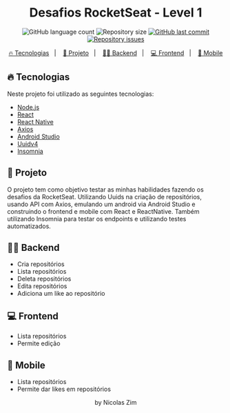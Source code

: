 <h1 align="center">
    Desafios RocketSeat - Level 1
</h1>
<p align="center">
  <img alt="GitHub language count" src="https://img.shields.io/github/languages/count/NicolasZim/RocketChallanges-lvl1">

  <img alt="Repository size" src="https://img.shields.io/github/repo-size/NicolasZim/RocketChallanges-lvl1">
  
  <a href="https://github.com/NicolasZim/RocketChallanges-lvl1/commits/master">
    <img alt="GitHub last commit" src="https://img.shields.io/github/last-commit/NicolasZim/RocketChallanges-lvl1">
  </a>

  <a href="https://github.com/NicolasZim/RocketChallanges-lvl1/issues">
    <img alt="Repository issues" src="https://img.shields.io/github/issues/NicolasZim/RocketChallanges-lvl1">
  </a>

<p align="center">
  <a href="#-tecnologias">🔥 Tecnologias</a>&nbsp;&nbsp;&nbsp;|&nbsp;&nbsp;&nbsp;
  <a href="#-projeto">📁 Projeto</a>&nbsp;&nbsp;&nbsp;|&nbsp;&nbsp;&nbsp;
  <a href="#-backend">👩‍💻 Backend</a>&nbsp;&nbsp;&nbsp;|&nbsp;&nbsp;&nbsp;
  <a href="#-frontend">💻 Frontend</a>&nbsp;&nbsp;&nbsp;|&nbsp;&nbsp;&nbsp;
  <a href="#-mobile">📱 Mobile</a>
</p>


</p>


## 🔥 Tecnologias

Neste projeto foi utilizado as seguintes tecnologias:

- [Node.js](https://nodejs.org/en/)
- [React](https://reactjs.org)
- [React Native](https://facebook.github.io/react-native/)
- [Axios](https://github.com/axios/axios)
- [Android Studio](https://github.com/androidstudioapp)
- [Uuidv4](https://github.com/thenativeweb/uuidv4)
- [Insomnia](https://github.com/Kong/insomnia)


## 📁 Projeto
O projeto tem como objetivo testar as minhas habilidades fazendo os desafios da RocketSeat. Utilizando Uuids na criação de repositórios, usando API com Axios, emulando um android via Android Studio e construindo o frontend e mobile com React e ReactNative. Também utilizando Insomnia para testar os endpoints e utilizando testes automatizados.


## 👩‍💻 Backend
- Cria repositórios
- Lista repositórios
- Deleta repositórios
- Edita repositórios
- Adiciona um like ao repositório


## 💻 Frontend
- Lista repositórios
- Permite edição


## 📱 Mobile
- Lista repositórios
- Permite dar likes em repositórios



<p align="center">by Nicolas Zim</p>
